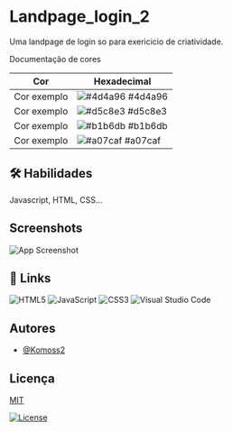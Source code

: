 # Landpage_login_2

Uma landpage de login so para exericicio de criatividade.

Documentação de cores

| Cor         | Hexadecimal                                                      |
| ----------- | ---------------------------------------------------------------- |
| Cor exemplo | ![#4d4a96](https://via.placeholder.com/10/4d4a96?text=+) #4d4a96 |
| Cor exemplo | ![#d5c8e3](https://via.placeholder.com/10/d5c8e3?text=+) #d5c8e3 |
| Cor exemplo | ![#b1b6db](https://via.placeholder.com/10/b1b6db?text=+) #b1b6db |
| Cor exemplo | ![#a07caf](https://via.placeholder.com/10/a07caf?text=+) #a07caf |

## 🛠 Habilidades

Javascript, HTML, CSS...

## Screenshots

![App Screenshot](src/img/img1.jpg)


## 🔗 Links

![HTML5](https://img.shields.io/badge/html5-%23E34F26.svg?style=for-the-badge&logo=html5&logoColor=white)
![JavaScript](https://img.shields.io/badge/javascript-%23323330.svg?style=for-the-badge&logo=javascript&logoColor=%23F7DF1E)
![CSS3](https://img.shields.io/badge/css3-%231572B6.svg?style=for-the-badge&logo=css3&logoColor=white)
![Visual Studio Code](https://img.shields.io/badge/Visual%20Studio%20Code-0078d7.svg?style=for-the-badge&logo=visual-studio-code&logoColor=white)

## Autores

- [@Komoss2](https://www.github.com/Kosmoss2)

## Licença

[MIT](https://choosealicense.com/licenses/mit/)

[![License](https://choosealicense.com/licenses/mit/<SUBJECT>-<MIT>-<COLOR>.svg)](https://shields.io/)
